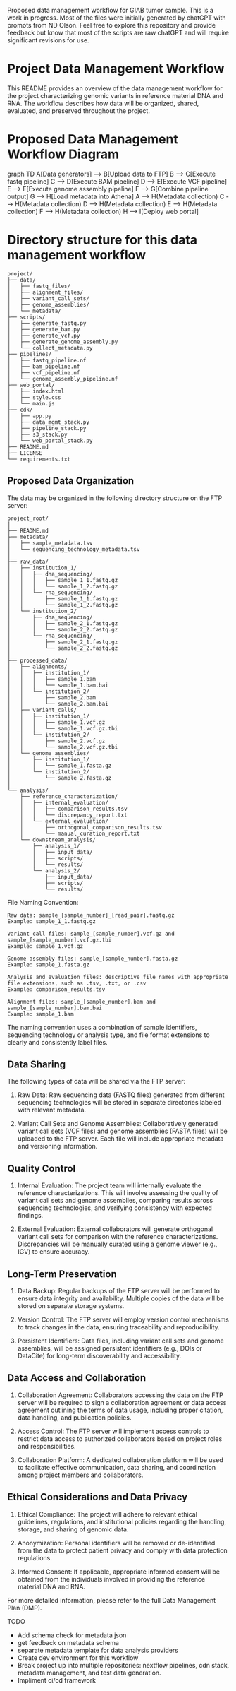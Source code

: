 
Proposed data management workflow for GIAB tumor sample.
This is a work in progress. Most of the files were initially generated by chatGPT with promots from ND Olson. 
Feel free to explore this repository and provide feedback but know that most of the scripts are raw chatGPT and will require significant revisions for use.

# Project Data Management Workflow

This README provides an overview of the data management workflow for the project
characterizing genomic variants in reference material DNA and RNA. The workflow
describes how data will be organized, shared, evaluated, and preserved throughout
the project.


# Proposed Data Management Workflow Diagram

graph TD
  A[Data generators] --> B[Upload data to FTP]
  B --> C[Execute fastq pipeline]
  C --> D[Execute BAM pipeline]
  D --> E[Execute VCF pipeline]
  E --> F[Execute genome assembly pipeline]
  F --> G[Combine pipeline output]
  G --> H[Load metadata into Athena]
  A --> H(Metadata collection)
  C --> H(Metadata collection)
  D --> H(Metadata collection)
  E --> H(Metadata collection)
  F --> H(Metadata collection)
  H --> I[Deploy web portal]


# Directory structure for this data management workflow
```
project/
├── data/
│   ├── fastq_files/
│   ├── alignment_files/
│   ├── variant_call_sets/
│   ├── genome_assemblies/
│   └── metadata/
├── scripts/
│   ├── generate_fastq.py
│   ├── generate_bam.py
│   ├── generate_vcf.py
│   ├── generate_genome_assembly.py
│   └── collect_metadata.py
├── pipelines/
│   ├── fastq_pipeline.nf
│   ├── bam_pipeline.nf
│   ├── vcf_pipeline.nf
│   └── genome_assembly_pipeline.nf
├── web_portal/
│   ├── index.html
│   ├── style.css
│   └── main.js
├── cdk/
│   ├── app.py
│   ├── data_mgmt_stack.py
│   ├── pipeline_stack.py
│   ├── s3_stack.py
│   └── web_portal_stack.py
├── README.md
├── LICENSE
└── requirements.txt
```


## Proposed Data Organization

The data may be organized in the following directory structure on the FTP server:

```
project_root/
│
├── README.md
├── metadata/
│   ├── sample_metadata.tsv
│   └── sequencing_technology_metadata.tsv
│
├── raw_data/
│   ├── institution_1/
│   │   ├── dna_sequencing/
│   │   │   ├── sample_1_1.fastq.gz
│   │   │   └── sample_1_2.fastq.gz
│   │   └── rna_sequencing/
│   │       ├── sample_1_1.fastq.gz
│   │       └── sample_1_2.fastq.gz
│   └── institution_2/
│       ├── dna_sequencing/
│       │   ├── sample_2_1.fastq.gz
│       │   └── sample_2_2.fastq.gz
│       └── rna_sequencing/
│           ├── sample_2_1.fastq.gz
│           └── sample_2_2.fastq.gz
│
├── processed_data/
│   ├── alignments/
│   │   ├── institution_1/
│   │   │   ├── sample_1.bam
│   │   │   └── sample_1.bam.bai
│   │   └── institution_2/
│   │       ├── sample_2.bam
│   │       └── sample_2.bam.bai
│   ├── variant_calls/
│   │   ├── institution_1/
│   │   │   ├── sample_1.vcf.gz
│   │   │   └── sample_1.vcf.gz.tbi
│   │   └── institution_2/
│   │       ├── sample_2.vcf.gz
│   │       └── sample_2.vcf.gz.tbi
│   └── genome_assemblies/
│       ├── institution_1/
│       │   └── sample_1.fasta.gz
│       └── institution_2/
│           └── sample_2.fasta.gz
│
└── analysis/
    ├── reference_characterization/
    │   ├── internal_evaluation/
    │   │   ├── comparison_results.tsv
    │   │   └── discrepancy_report.txt
    │   └── external_evaluation/
    │       ├── orthogonal_comparison_results.tsv
    │       └── manual_curation_report.txt
    └── downstream_analysis/
        ├── analysis_1/
        │   ├── input_data/
        │   ├── scripts/
        │   └── results/
        └── analysis_2/
            ├── input_data/
            ├── scripts/
            └── results/
```

File Naming Convention:

    Raw data: sample_[sample_number]_[read_pair].fastq.gz
    Example: sample_1_1.fastq.gz

    Variant call files: sample_[sample_number].vcf.gz and sample_[sample_number].vcf.gz.tbi
    Example: sample_1.vcf.gz

    Genome assembly files: sample_[sample_number].fasta.gz
    Example: sample_1.fasta.gz

    Analysis and evaluation files: descriptive file names with appropriate file extensions, such as .tsv, .txt, or .csv
    Example: comparison_results.tsv

    Alignment files: sample_[sample_number].bam and sample_[sample_number].bam.bai
    Example: sample_1.bam

The naming convention uses a combination of sample identifiers, sequencing technology or analysis type, and file format extensions to clearly and consistently label files.

## Data Sharing

The following types of data will be shared via the FTP server:

1. Raw Data: Raw sequencing data (FASTQ files) generated from different sequencing
   technologies will be stored in separate directories labeled with relevant metadata.

2. Variant Call Sets and Genome Assemblies: Collaboratively generated variant call
   sets (VCF files) and genome assemblies (FASTA files) will be uploaded to the FTP
   server. Each file will include appropriate metadata and versioning information.

## Quality Control

1. Internal Evaluation: The project team will internally evaluate the reference
   characterizations. This will involve assessing the quality of variant call sets
   and genome assemblies, comparing results across sequencing technologies, and
   verifying consistency with expected findings.

2. External Evaluation: External collaborators will generate orthogonal variant call
   sets for comparison with the reference characterizations. Discrepancies will be
   manually curated using a genome viewer (e.g., IGV) to ensure accuracy.

## Long-Term Preservation

1. Data Backup: Regular backups of the FTP server will be performed to ensure data
   integrity and availability. Multiple copies of the data will be stored on separate
   storage systems.

2. Version Control: The FTP server will employ version control mechanisms to track
   changes in the data, ensuring traceability and reproducibility.

3. Persistent Identifiers: Data files, including variant call sets and genome
   assemblies, will be assigned persistent identifiers (e.g., DOIs or DataCite) for
   long-term discoverability and accessibility.

## Data Access and Collaboration

1. Collaboration Agreement: Collaborators accessing the data on the FTP server will
   be required to sign a collaboration agreement or data access agreement outlining
   the terms of data usage, including proper citation, data handling, and publication
   policies.

2. Access Control: The FTP server will implement access controls to restrict data
   access to authorized collaborators based on project roles and responsibilities.

3. Collaboration Platform: A dedicated collaboration platform will be used to facilitate
   effective communication, data sharing, and coordination among project members and
   collaborators.

## Ethical Considerations and Data Privacy

1. Ethical Compliance: The project will adhere to relevant ethical guidelines,
   regulations, and institutional policies regarding the handling, storage, and sharing
   of genomic data.

2. Anonymization: Personal identifiers will be removed or de-identified from the data
   to protect patient privacy and comply with data protection regulations.

3. Informed Consent: If applicable, appropriate informed consent will be obtained from
   the individuals involved in providing the reference material DNA and RNA.

For more detailed information, please refer to the full Data Management Plan (DMP).




TODO 
- Add schema check for metadata json
- get feedback on metadata schema
- separate metadata template for data analysis providers
- Create dev environment for this workflow
- Break project up into multiple repositories: nextflow pipelines, cdn stack, metadata management, and test data generation.
- Impliment ci/cd framework
